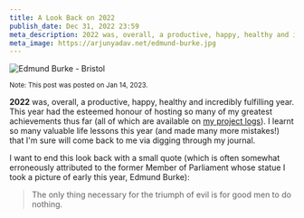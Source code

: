 ```yaml
---
title: A Look Back on 2022
publish_date: Dec 31, 2022 23:59
meta_description: 2022 was, overall, a productive, happy, healthy and incredibly fulfilling year.
meta_image: https://arjunyadav.net/edmund-burke.jpg
---
```


![Edmund Burke - Bristol](/edmund-burke.jpg)

<small>Note: This post was posted on Jan 14, 2023.</small>

**2022** was, overall, a productive, happy, healthy and incredibly fulfilling year. This year had the esteemed honour of hosting so many of my greatest achievements thus far (all of which are available on [my project logs](/projects)). I learnt so many valuable life lessons this year (and made many more mistakes!) that I'm sure will come back to me via digging through my journal.

I want to end this look back with a small quote (which is often somewhat erroneously attributed to the former Member of Parliament whose statue I took a picture of early this year, Edmund Burke):

> The only thing necessary for the triumph of evil is for good men to do nothing.
